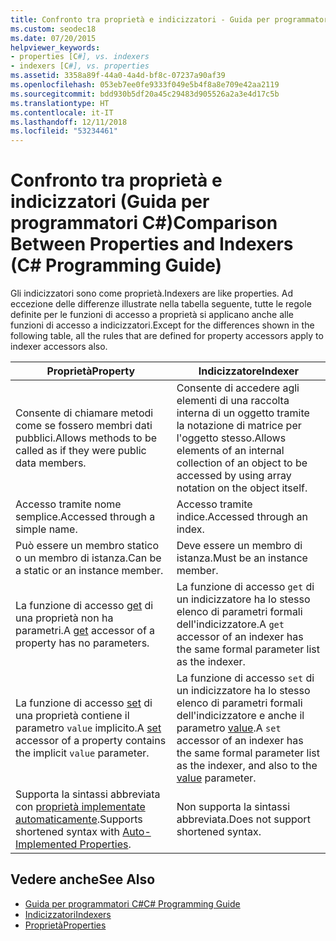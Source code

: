 ```yaml
---
title: Confronto tra proprietà e indicizzatori - Guida per programmatori C#
ms.custom: seodec18
ms.date: 07/20/2015
helpviewer_keywords:
- properties [C#], vs. indexers
- indexers [C#], vs. properties
ms.assetid: 3358a89f-44a0-4a4d-bf8c-07237a90af39
ms.openlocfilehash: 053eb7ee0fe9333f049e5b4f8a8e709e42aa2119
ms.sourcegitcommit: bdd930b5df20a45c29483d905526a2a3e4d17c5b
ms.translationtype: HT
ms.contentlocale: it-IT
ms.lasthandoff: 12/11/2018
ms.locfileid: "53234461"
---
```

# <a name="comparison-between-properties-and-indexers-c-programming-guide"></a><span data-ttu-id="a0b73-102">Confronto tra proprietà e indicizzatori (Guida per programmatori C#)</span><span class="sxs-lookup"><span data-stu-id="a0b73-102">Comparison Between Properties and Indexers (C# Programming Guide)</span></span>
<span data-ttu-id="a0b73-103">Gli indicizzatori sono come proprietà.</span><span class="sxs-lookup"><span data-stu-id="a0b73-103">Indexers are like properties.</span></span> <span data-ttu-id="a0b73-104">Ad eccezione delle differenze illustrate nella tabella seguente, tutte le regole definite per le funzioni di accesso a proprietà si applicano anche alle funzioni di accesso a indicizzatori.</span><span class="sxs-lookup"><span data-stu-id="a0b73-104">Except for the differences shown in the following table, all the rules that are defined for property accessors apply to indexer accessors also.</span></span>  
  
|<span data-ttu-id="a0b73-105">Proprietà</span><span class="sxs-lookup"><span data-stu-id="a0b73-105">Property</span></span>|<span data-ttu-id="a0b73-106">Indicizzatore</span><span class="sxs-lookup"><span data-stu-id="a0b73-106">Indexer</span></span>|  
|--------------|-------------|  
|<span data-ttu-id="a0b73-107">Consente di chiamare metodi come se fossero membri dati pubblici.</span><span class="sxs-lookup"><span data-stu-id="a0b73-107">Allows methods to be called as if they were public data members.</span></span>|<span data-ttu-id="a0b73-108">Consente di accedere agli elementi di una raccolta interna di un oggetto tramite la notazione di matrice per l'oggetto stesso.</span><span class="sxs-lookup"><span data-stu-id="a0b73-108">Allows elements of an internal collection of an object to be accessed by using array notation on the object itself.</span></span>|  
|<span data-ttu-id="a0b73-109">Accesso tramite nome semplice.</span><span class="sxs-lookup"><span data-stu-id="a0b73-109">Accessed through a simple name.</span></span>|<span data-ttu-id="a0b73-110">Accesso tramite indice.</span><span class="sxs-lookup"><span data-stu-id="a0b73-110">Accessed through an index.</span></span>|  
|<span data-ttu-id="a0b73-111">Può essere un membro statico o un membro di istanza.</span><span class="sxs-lookup"><span data-stu-id="a0b73-111">Can be a static or an instance member.</span></span>|<span data-ttu-id="a0b73-112">Deve essere un membro di istanza.</span><span class="sxs-lookup"><span data-stu-id="a0b73-112">Must be an instance member.</span></span>|  
|<span data-ttu-id="a0b73-113">La funzione di accesso [get](../../../csharp/language-reference/keywords/get.md) di una proprietà non ha parametri.</span><span class="sxs-lookup"><span data-stu-id="a0b73-113">A [get](../../../csharp/language-reference/keywords/get.md) accessor of a property has no parameters.</span></span>|<span data-ttu-id="a0b73-114">La funzione di accesso `get` di un indicizzatore ha lo stesso elenco di parametri formali dell'indicizzatore.</span><span class="sxs-lookup"><span data-stu-id="a0b73-114">A `get` accessor of an indexer has the same formal parameter list as the indexer.</span></span>|  
|<span data-ttu-id="a0b73-115">La funzione di accesso [set](../../../csharp/language-reference/keywords/set.md) di una proprietà contiene il parametro `value` implicito.</span><span class="sxs-lookup"><span data-stu-id="a0b73-115">A [set](../../../csharp/language-reference/keywords/set.md) accessor of a property contains the implicit `value` parameter.</span></span>|<span data-ttu-id="a0b73-116">La funzione di accesso `set` di un indicizzatore ha lo stesso elenco di parametri formali dell'indicizzatore e anche il parametro [value](../../../csharp/language-reference/keywords/value.md).</span><span class="sxs-lookup"><span data-stu-id="a0b73-116">A `set` accessor of an indexer has the same formal parameter list as the indexer, and also to the [value](../../../csharp/language-reference/keywords/value.md) parameter.</span></span>|  
|<span data-ttu-id="a0b73-117">Supporta la sintassi abbreviata con [proprietà implementate automaticamente](../../../csharp/programming-guide/classes-and-structs/auto-implemented-properties.md).</span><span class="sxs-lookup"><span data-stu-id="a0b73-117">Supports shortened syntax with [Auto-Implemented Properties](../../../csharp/programming-guide/classes-and-structs/auto-implemented-properties.md).</span></span>|<span data-ttu-id="a0b73-118">Non supporta la sintassi abbreviata.</span><span class="sxs-lookup"><span data-stu-id="a0b73-118">Does not support shortened syntax.</span></span>|  
  
## <a name="see-also"></a><span data-ttu-id="a0b73-119">Vedere anche</span><span class="sxs-lookup"><span data-stu-id="a0b73-119">See Also</span></span>

- [<span data-ttu-id="a0b73-120">Guida per programmatori C#</span><span class="sxs-lookup"><span data-stu-id="a0b73-120">C# Programming Guide</span></span>](../../../csharp/programming-guide/index.md)  
- [<span data-ttu-id="a0b73-121">Indicizzatori</span><span class="sxs-lookup"><span data-stu-id="a0b73-121">Indexers</span></span>](../../../csharp/programming-guide/indexers/index.md)  
- [<span data-ttu-id="a0b73-122">Proprietà</span><span class="sxs-lookup"><span data-stu-id="a0b73-122">Properties</span></span>](../../../csharp/programming-guide/classes-and-structs/properties.md)
